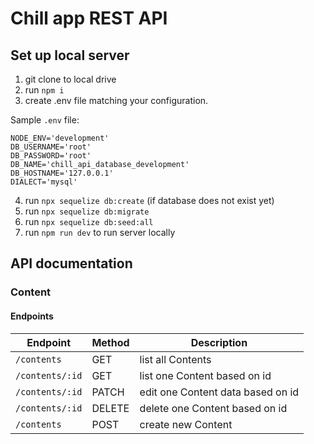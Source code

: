# Chill app REST API

## Set up local server
1. git clone to local drive
2. run `npm i`
3. create .env file matching your configuration.

Sample `.env` file: 
```
NODE_ENV='development'
DB_USERNAME='root'
DB_PASSWORD='root'
DB_NAME='chill_api_database_development'
DB_HOSTNAME='127.0.0.1'
DIALECT='mysql'
```

4. run `npx sequelize db:create` (if database does not exist yet)
5. run `npx sequelize db:migrate`
6. run `npx sequelize db:seed:all`
7. run `npm run dev` to run server locally


## API documentation


### Content

#### Endpoints

| Endpoint        | Method | Description                       |
| --------------- | ------ | --------------------------------- |
| `/contents`     | GET    | list all Contents                 |
| `/contents/:id` | GET    | list one Content based on id      |
| `/contents/:id` | PATCH  | edit one Content data based on id |
| `/contents/:id` | DELETE | delete one Content based on id    |
| `/contents`     | POST   | create new Content                |
